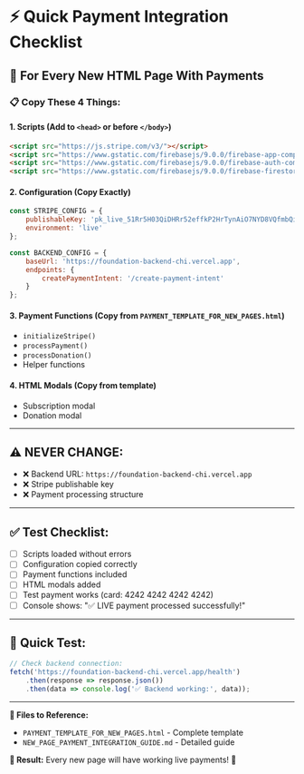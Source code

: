 # ⚡ Quick Payment Integration Checklist

## 🚀 **For Every New HTML Page With Payments**

### 📋 **Copy These 4 Things:**

#### 1. **Scripts (Add to `<head>` or before `</body>`)**
```html
<script src="https://js.stripe.com/v3/"></script>
<script src="https://www.gstatic.com/firebasejs/9.0.0/firebase-app-compat.js"></script>
<script src="https://www.gstatic.com/firebasejs/9.0.0/firebase-auth-compat.js"></script>
<script src="https://www.gstatic.com/firebasejs/9.0.0/firebase-firestore-compat.js"></script>
```

#### 2. **Configuration (Copy Exactly)**
```javascript
const STRIPE_CONFIG = {
    publishableKey: 'pk_live_51Rr5H03QiDHRr52effkP2HrTynAiO7NYD8VQfmbQiHTfpj3zvbw7q4p3uSeRWHHK0ehhHAoYqHyxXwIjmuyGVz3Q00BJL8lkM9',
    environment: 'live'
};

const BACKEND_CONFIG = {
    baseUrl: 'https://foundation-backend-chi.vercel.app',
    endpoints: {
        createPaymentIntent: '/create-payment-intent'
    }
};
```

#### 3. **Payment Functions (Copy from `PAYMENT_TEMPLATE_FOR_NEW_PAGES.html`)**
- `initializeStripe()`
- `processPayment()`
- `processDonation()`
- Helper functions

#### 4. **HTML Modals (Copy from template)**
- Subscription modal
- Donation modal

---

## ⚠️ **NEVER CHANGE:**

- ❌ Backend URL: `https://foundation-backend-chi.vercel.app`
- ❌ Stripe publishable key
- ❌ Payment processing structure

---

## ✅ **Test Checklist:**

- [ ] Scripts loaded without errors
- [ ] Configuration copied correctly
- [ ] Payment functions included
- [ ] HTML modals added
- [ ] Test payment works (card: 4242 4242 4242 4242)
- [ ] Console shows: "✅ LIVE payment processed successfully!"

---

## 🔧 **Quick Test:**

```javascript
// Check backend connection:
fetch('https://foundation-backend-chi.vercel.app/health')
    .then(response => response.json())
    .then(data => console.log('✅ Backend working:', data));
```

---

**📁 Files to Reference:**
- `PAYMENT_TEMPLATE_FOR_NEW_PAGES.html` - Complete template
- `NEW_PAGE_PAYMENT_INTEGRATION_GUIDE.md` - Detailed guide

**🎯 Result:** Every new page will have working live payments! 🚀 